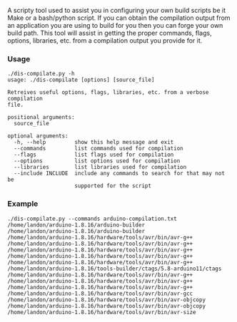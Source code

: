 A scripty tool used to assist you in configuring your own build scripts
be it Make or a bash/python script. If you can obtain the compilation
output from an application you are using to build for you then you can forge
your own build path. This tool will assist in getting the proper commands,
flags, options, libraries, etc. from a compilation output you provide for it.

### Usage

```
./dis-compilate.py -h
usage: ./dis-compilate [options] [source_file]

Retreives useful options, flags, libraries, etc. from a verbose compilation
file.

positional arguments:
  source_file

optional arguments:
  -h, --help         show this help message and exit
  --commands         list commands used for compilation
  --flags            list flags used for compilation
  --options          list options used for compilation
  --libraries        list libraries used for compilation
  --include INCLUDE  include any commands to search for that may not be
                     supported for the script
```

### Example

```console
./dis-compilate.py --commands arduino-compilation.txt
/home/landon/arduino-1.8.16/arduino-builder
/home/landon/arduino-1.8.16/arduino-builder
/home/landon/arduino-1.8.16/hardware/tools/avr/bin/avr-g++
/home/landon/arduino-1.8.16/hardware/tools/avr/bin/avr-g++
/home/landon/arduino-1.8.16/hardware/tools/avr/bin/avr-g++
/home/landon/arduino-1.8.16/hardware/tools/avr/bin/avr-g++
/home/landon/arduino-1.8.16/hardware/tools/avr/bin/avr-g++
/home/landon/arduino-1.8.16/tools-builder/ctags/5.8-arduino11/ctags
/home/landon/arduino-1.8.16/hardware/tools/avr/bin/avr-g++
/home/landon/arduino-1.8.16/hardware/tools/avr/bin/avr-g++
/home/landon/arduino-1.8.16/hardware/tools/avr/bin/avr-g++
/home/landon/arduino-1.8.16/hardware/tools/avr/bin/avr-gcc
/home/landon/arduino-1.8.16/hardware/tools/avr/bin/avr-objcopy
/home/landon/arduino-1.8.16/hardware/tools/avr/bin/avr-objcopy
/home/landon/arduino-1.8.16/hardware/tools/avr/bin/avr-size

```

